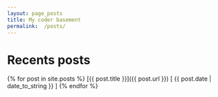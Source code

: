 ```yaml
---
layout: page_posts
title: My coder basement
permalink:  /posts/
---
```

Recents posts
=============
{% for post in site.posts %}
  [{{ post.title }}]({{ post.url }}) [ {{ post.date | date_to_string }} ]
{% endfor %}